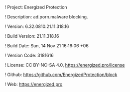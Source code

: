 ! Project: Energized Protection

! Description: ad.porn.malware blocking.

! Version: 6.32.0810.21.11.318.16

! Build Version: 21.11.318.16

! Build Date: Sun, 14 Nov 21 16:16:06 +06

! Version Code: 3181616

! License: CC BY-NC-SA 4.0, https://energized.pro/license

! Github: https://github.com/EnergizedProtection/block

! Web: https://energized.pro
